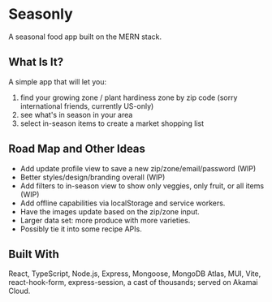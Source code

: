 # Seasonly

A seasonal food app built on the MERN stack.

## What Is It?

A simple app that will let you:

1. find your growing zone / plant hardiness zone by zip code (sorry international friends, currently US-only)
2. see what's in season in your area
3. select in-season items to create a market shopping list

## Road Map and Other Ideas

- Add update profile view to save a new zip/zone/email/password (WIP)
- Better styles/design/branding overall (WIP)
- Add filters to in-season view to show only veggies, only fruit, or all items (WIP)
- Add offline capabilities via localStorage and service workers.
- Have the images update based on the zip/zone input.
- Larger data set: more produce with more varieties.
- Possibly tie it into some recipe APIs.

## Built With

React, TypeScript, Node.js, Express, Mongoose, MongoDB Atlas, MUI, Vite, react-hook-form, express-session, a cast of thousands; served on Akamai Cloud.
